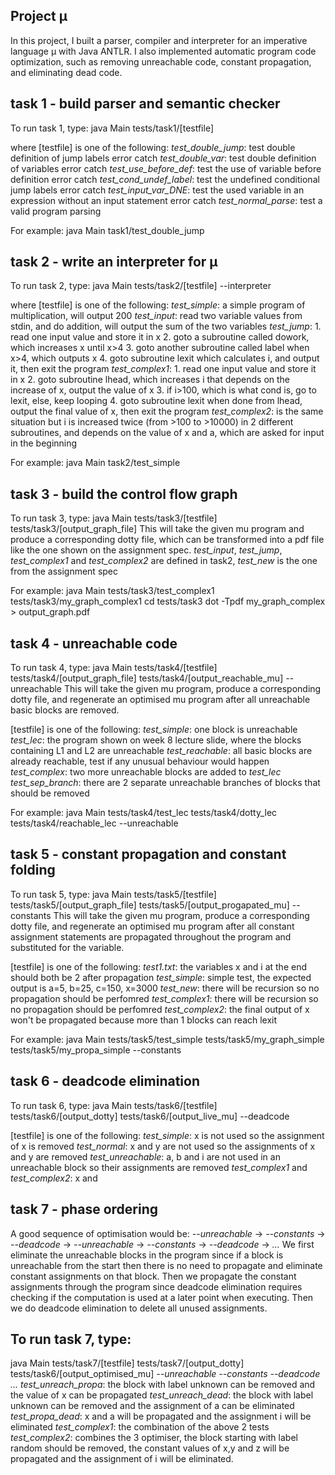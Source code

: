 ## Project µ

In this project, I built a parser, compiler and interpreter for an imperative language μ with Java ANTLR. I also implemented automatic program code optimization, such as removing unreachable code, constant propagation, and eliminating dead code.

## task 1 - build parser and semantic checker
To run task 1, type:
java Main tests/task1/[testfile]

where [testfile] is one of the following:
*test_double_jump*: test double definition of jump labels error catch
*test_double_var*: test double definition of variables error catch
*test_use_before_def*: test the use of variable before definition error catch
*test_cond_undef_label*: test the undefined conditional jump labels error catch
*test_input_var_DNE*: test the used variable in an expression without an input statement error catch
*test_normal_parse*: test a valid program parsing

For example:
java Main task1/test_double_jump

## task 2 - write an interpreter for µ
To run task 2, type:
java Main tests/task2/[testfile] --interpreter

where [testfile] is one of the following:
*test_simple*: a simple program of multiplication, will output 200
*test_input*: read two variable values from stdin, and do addition, will output the sum of the two variables
*test_jump*: 1. read one input value and store it in x
             2. goto a subroutine called dowork, which increases x until x>4
             3. goto another subroutine called label when x>4, which outputs x
             4. goto subroutine lexit which calculates i, and output it, then exit the program
*test_complex1*: 1. read one input value and store it in x
                 2. goto subroutine lhead, which increases i that depends on the increase of x, output the value of x
                 3. if i>100, which is what cond is, go to lexit, else, keep looping
                 4. goto subroutine lexit when done from lhead, output the final value of x, then exit the program
*test_complex2*: is the same situation but i is increased twice (from >100 to >10000) in 2 different subroutines, and depends on the value
of x and a, which are asked for input in the beginning 

For example:
java Main task2/test_simple

## task 3 - build the control flow graph
To run task 3, type:
java Main tests/task3/[testfile] tests/task3/[output_graph_file]
This will take the given mu program and produce a corresponding dotty file, which can be transformed into a pdf file like
the one shown on the assignment spec.
*test_input*, *test_jump*, *test_complex1* and *test_complex2* are defined in task2, *test_new* is the one from the assignment spec

For example:
java Main tests/task3/test_complex1 tests/task3/my_graph_complex1
cd tests/task3
dot -Tpdf my_graph_complex > output_graph.pdf

## task 4 - unreachable code
To run task 4, type:
java Main tests/task4/[testfile] tests/task4/[output_graph_file] tests/task4/[output_reachable_mu] --unreachable
This will take the given mu program, produce a corresponding dotty file, and regenerate an optimised mu program after
all unreachable basic blocks are removed.

[testfile] is one of the following:
*test_simple*: one block is unreachable
*test_lec*: the program shown on week 8 lecture slide, where the blocks containing L1 and L2 are unreachable
*test_reachable*: all basic blocks are already reachable, test if any unusual behaviour would happen
*test_complex*: two more unreachable blocks are added to *test_lec*
*test_sep_branch*: there are 2 separate unreachable branches of blocks that should be removed

For example:
java Main tests/task4/test_lec tests/task4/dotty_lec tests/task4/reachable_lec --unreachable

## task 5 - constant propagation and constant folding
To run task 5, type:
java Main tests/task5/[testfile] tests/task5/[output_graph_file] tests/task5/[output_progapated_mu] --constants
This will take the given mu program, produce a corresponding dotty file, and regenerate an optimised mu program after
all constant assignment statements are propagated throughout the program and substituted for the variable.

[testfile] is one of the following:
*test1.txt*: the variables x and i at the end should both be 2 after propagation
*test_simple*: simple test, the expected output is a=5, b=25, c=150, x=3000
*test_new*: there will be recursion so no propagation should be perfomred
*test_complex1*: there will be recursion so no propagation should be perfomred
*test_complex2*: the final output of x won't be propagated because more than 1 blocks can reach lexit

For example:
java Main tests/task5/test_simple tests/task5/my_graph_simple tests/task5/my_propa_simple --constants

## task 6 - deadcode elimination
To run task 6, type:
java Main tests/task6/[testfile] tests/task6/[output_dotty] tests/task6/[output_live_mu] --deadcode

[testfile] is one of the following:
*test_simple*: x is not used so the assignment of x is removed
*test_normal*: x and y are not used so the assignments of x and y are removed
*test_unreachable*: a, b and i are not used in an unreachable block so their assignments are removed
*test_complex1* and *test_complex2*: x and 

## task 7 - phase ordering
A good sequence of optimisation would be:
*--unreachable* -> *--constants* -> *--deadcode* -> *--unreachable* -> *--constants* -> *--deadcode* -> *...*
We first eliminate the unreachable blocks in the program since if a block is unreachable from the start then there
is no need to propagate and eliminate constant assignments on that block. Then we propagate the constant assignments
through the program since deadcode elimination requires checking if the computation is used at a later point when
executing. Then we do deadcode elimination to delete all unused assignments.


## To run task 7, type:
java Main tests/task7/[testfile] tests/task7/[output_dotty] tests/task6/[output_optimised_mu] *--unreachable --constants --deadcode ...*
*test_unreach_propa*: the block with label unknown can be removed and the value of x can be propagated
*test_unreach_dead*: the block with label unknown can be removed and the assignment of a can be eliminated
*test_propa_dead*: x and a will be propagated and the assignment i will be eliminated
*test_complex1*: the combination of the above 2 tests
*test_complex2*: combines the 3 optimiser, the block starting with label random should be removed, the constant values of x,y and z
will be propagated and the assignment of i will be eliminated.
